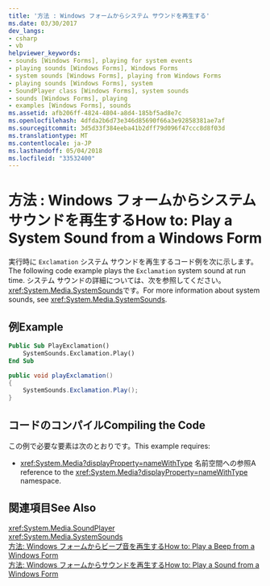 ```yaml
---
title: '方法 : Windows フォームからシステム サウンドを再生する'
ms.date: 03/30/2017
dev_langs:
- csharp
- vb
helpviewer_keywords:
- sounds [Windows Forms], playing for system events
- playing sounds [Windows Forms], Windows Forms
- system sounds [Windows Forms], playing from Windows Forms
- playing sounds [Windows Forms], system
- SoundPlayer class [Windows Forms], system sounds
- sounds [Windows Forms], playing
- examples [Windows Forms], sounds
ms.assetid: afb206ff-4824-4804-a8d4-185bf5ad8e7c
ms.openlocfilehash: 4dfda2b6d73e346d85690f66a3e92858381ae7af
ms.sourcegitcommit: 3d5d33f384eeba41b2dff79d096f47ccc8d8f03d
ms.translationtype: MT
ms.contentlocale: ja-JP
ms.lasthandoff: 05/04/2018
ms.locfileid: "33532400"
---
```

# <a name="how-to-play-a-system-sound-from-a-windows-form"></a><span data-ttu-id="75e05-102">方法 : Windows フォームからシステム サウンドを再生する</span><span class="sxs-lookup"><span data-stu-id="75e05-102">How to: Play a System Sound from a Windows Form</span></span>
<span data-ttu-id="75e05-103">実行時に `Exclamation` システム サウンドを再生するコード例を次に示します。</span><span class="sxs-lookup"><span data-stu-id="75e05-103">The following code example plays the `Exclamation` system sound at run time.</span></span> <span data-ttu-id="75e05-104">システム サウンドの詳細については、次を参照してください。<xref:System.Media.SystemSounds>です。</span><span class="sxs-lookup"><span data-stu-id="75e05-104">For more information about system sounds, see <xref:System.Media.SystemSounds>.</span></span>  
  
## <a name="example"></a><span data-ttu-id="75e05-105">例</span><span class="sxs-lookup"><span data-stu-id="75e05-105">Example</span></span>  
  
```vb  
Public Sub PlayExclamation()  
    SystemSounds.Exclamation.Play()  
End Sub  
```  
  
```csharp  
public void playExclamation()  
{  
    SystemSounds.Exclamation.Play();  
}  
```  
  
## <a name="compiling-the-code"></a><span data-ttu-id="75e05-106">コードのコンパイル</span><span class="sxs-lookup"><span data-stu-id="75e05-106">Compiling the Code</span></span>  
 <span data-ttu-id="75e05-107">この例で必要な要素は次のとおりです。</span><span class="sxs-lookup"><span data-stu-id="75e05-107">This example requires:</span></span>  
  
-   <span data-ttu-id="75e05-108"><xref:System.Media?displayProperty=nameWithType> 名前空間への参照</span><span class="sxs-lookup"><span data-stu-id="75e05-108">A reference to the <xref:System.Media?displayProperty=nameWithType> namespace.</span></span>  
  
## <a name="see-also"></a><span data-ttu-id="75e05-109">関連項目</span><span class="sxs-lookup"><span data-stu-id="75e05-109">See Also</span></span>  
 <xref:System.Media.SoundPlayer>  
 <xref:System.Media.SystemSounds>  
 [<span data-ttu-id="75e05-110">方法: Windows フォームからビープ音を再生する</span><span class="sxs-lookup"><span data-stu-id="75e05-110">How to: Play a Beep from a Windows Form</span></span>](../../../../docs/framework/winforms/controls/how-to-play-a-beep-from-a-windows-form.md)  
 [<span data-ttu-id="75e05-111">方法: Windows フォームからサウンドを再生する</span><span class="sxs-lookup"><span data-stu-id="75e05-111">How to: Play a Sound from a Windows Form</span></span>](../../../../docs/framework/winforms/controls/how-to-play-a-sound-from-a-windows-form.md)
